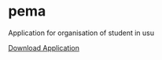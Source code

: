 # pema

Application for organisation of student in usu

<a  href="bit.ly/aplikasipemausu">Download Application</a></h2>
